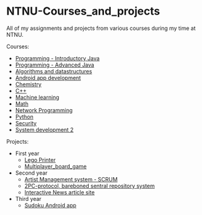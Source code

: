 # NTNU-Courses_and_projects
All of my assignments and projects from various courses during my time at NTNU.

Courses:
* [Programming - Introductory Java](/Courses/Programming-Introductory)
* [Programming - Advanced Java](/Courses/Programmering-videregående)
* [Algorithms and datastructures](/Courses/Algorithms_and_datastructures)
* [Android app development](/Courses/Android_app_development)
* [Chemistry](/Courses/Chemistry)
* [C++](/Courses/Cplusplus)
* [Machine learning](/Courses/Machine_learning)
* [Math](/Courses/Math)
* [Network Programming](/Courses/NetworkProgramming)
* [Python](/Courses/Python)
* [Security](/Courses/Security)
* [System development 2](/Courses/System_development2)

Projects:
* First year
  - [Lego Printer](/Projects/first-year/Lego_printer)
  - [Multiplayer_board_game](/Projects/first-year/Multiplayer_board_game)
* Second year
  - [Artist Management system - SCRUM](/Projects/second-year/System_development2-Scrum-Harmoni_management_system)
  - [2PC-protocol, bareboned sentral repository system](/Projects/second-year/Network_programming-2PC_protocol)
  - [Interactive News article site](/Projects/second-year/System_development2-News_site)
* Third year
  - [Sudoku Android app](/Projects/third-year/Android_Sudoku_app)

